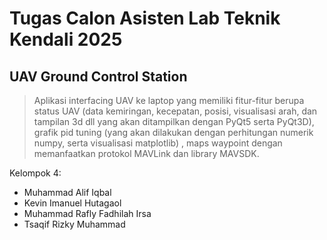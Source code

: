 # Tugas Calon Asisten Lab Teknik Kendali 2025

## UAV Ground Control Station

> Aplikasi interfacing UAV ke laptop yang memiliki fitur-fitur berupa status UAV (data kemiringan, kecepatan, posisi, visualisasi arah, dan tampilan 3d dll yang akan ditampilkan dengan PyQt5 serta PyQt3D), 
> grafik pid tuning (yang akan dilakukan dengan perhitungan numerik numpy, serta visualisasi matplotlib) , maps waypoint dengan memanfaatkan protokol MAVLink dan library MAVSDK.


Kelompok 4: 
- Muhammad Alif Iqbal
- Kevin Imanuel Hutagaol
- Muhammad Rafly Fadhilah Irsa
- Tsaqif Rizky Muhammad
